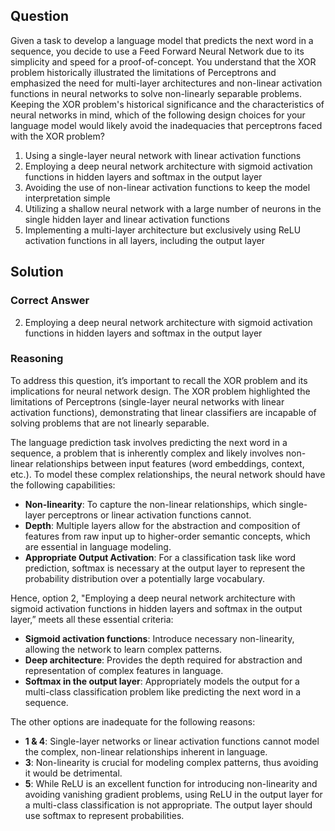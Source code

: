 ## Question
Given a task to develop a language model that predicts the next word in a sequence, you decide to use a Feed Forward Neural Network due to its simplicity and speed for a proof-of-concept. You understand that the XOR problem historically illustrated the limitations of Perceptrons and emphasized the need for multi-layer architectures and non-linear activation functions in neural networks to solve non-linearly separable problems. Keeping the XOR problem's historical significance and the characteristics of neural networks in mind, which of the following design choices for your language model would likely avoid the inadequacies that perceptrons faced with the XOR problem?

1. Using a single-layer neural network with linear activation functions
2. Employing a deep neural network architecture with sigmoid activation functions in hidden layers and softmax in the output layer
3. Avoiding the use of non-linear activation functions to keep the model interpretation simple
4. Utilizing a shallow neural network with a large number of neurons in the single hidden layer and linear activation functions
5. Implementing a multi-layer architecture but exclusively using ReLU activation functions in all layers, including the output layer

## Solution
### Correct Answer
2. Employing a deep neural network architecture with sigmoid activation functions in hidden layers and softmax in the output layer

### Reasoning
To address this question, it’s important to recall the XOR problem and its implications for neural network design. The XOR problem highlighted the limitations of Perceptrons (single-layer neural networks with linear activation functions), demonstrating that linear classifiers are incapable of solving problems that are not linearly separable. 

The language prediction task involves predicting the next word in a sequence, a problem that is inherently complex and likely involves non-linear relationships between input features (word embeddings, context, etc.). To model these complex relationships, the neural network should have the following capabilities:
- **Non-linearity**: To capture the non-linear relationships, which single-layer perceptrons or linear activation functions cannot.
- **Depth**: Multiple layers allow for the abstraction and composition of features from raw input up to higher-order semantic concepts, which are essential in language modeling.
- **Appropriate Output Activation**: For a classification task like word prediction, softmax is necessary at the output layer to represent the probability distribution over a potentially large vocabulary.

Hence, option 2, "Employing a deep neural network architecture with sigmoid activation functions in hidden layers and softmax in the output layer,” meets all these essential criteria:
- **Sigmoid activation functions**: Introduce necessary non-linearity, allowing the network to learn complex patterns.
- **Deep architecture**: Provides the depth required for abstraction and representation of complex features in language.
- **Softmax in the output layer**: Appropriately models the output for a multi-class classification problem like predicting the next word in a sequence.

The other options are inadequate for the following reasons:
- **1 & 4**: Single-layer networks or linear activation functions cannot model the complex, non-linear relationships inherent in language.
- **3**: Non-linearity is crucial for modeling complex patterns, thus avoiding it would be detrimental.
- **5**: While ReLU is an excellent function for introducing non-linearity and avoiding vanishing gradient problems, using ReLU in the output layer for a multi-class classification is not appropriate. The output layer should use softmax to represent probabilities.